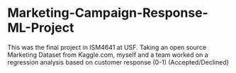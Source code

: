 # Marketing-Campaign-Response-ML-Project
This was the final project in ISM4641 at USF. Taking an open source Marketing Dataset from Kaggle.com, myself and a team worked on a regression analysis based on customer response (0-1) (Accepted/Declined)

